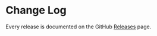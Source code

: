 # Change Log

Every release is documented on the GitHub [Releases](https://github.com/Yoctol/yoctol-nlu-node/releases) page.
